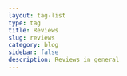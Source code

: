 ```yaml
---
layout: tag-list
type: tag
title: Reviews
slug: reviews
category: blog
sidebar: false
description: Reviews in general
---
```


